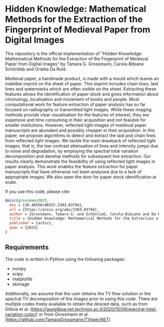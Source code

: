 # Hidden Knowledge: Mathematical Methods for the Extraction of the Fingerprint of Medieval Paper from Digital Images

This repository is the official implementation of "Hidden Knowledge: Mathematical Methods for the Extraction of the Fingerprint of Medieval Paper from Digital Images" by Tamara G. Grossmann, Carola-Bibiane Schönlieb and Orietta Da Rold.

Medieval paper, a handmade product, is made with a mould which leaves an indelible  imprint on the sheet of paper. This imprint includes chain lines, laid lines and watermarks which are often visible on the sheet. Extracting these features allows the identification of paper stock and gives information about chronology, localisation and movement of books and people. Most computational work for feature extraction of paper analysis has so far focused on radiography or transmitted light images. While these imaging methods provide clear visualisation for the features of interest, they are expensive and time consuming in their acquisition and not feasible for smaller institutions. However, reflected light images of medieval paper manuscripts are abundant and possibly cheaper in their acquisition. In this paper, we propose algorithms to detect and extract the laid and chain lines from reflected light images. We tackle the main drawback of reflected light images, that is, the low contrast attenuation of lines and intensity jumps due to noise and degradation, by employing the spectral total variation decomposition and develop methods for subsequent line extraction. Our results clearly demonstrate the feasibility of using reflected light images in paper analysis. This work enables the feature extraction for paper manuscripts that have otherwise not been analysed due to a lack of appropriate images. We also open the door for paper stock identification at scale.

If you use this code, please cite:
```bibtex
@misc{grossmann2023,
  doi = {10.48550/ARXIV.2303.03794},
  url = {https://arxiv.org/abs/2303.03794},
  author = {Grossmann, Tamara G. and Schönlieb, Carola-Bibiane and Da Rold, Orietta},
  title = {Hidden Knowledge: Mathematical Methods for the Extraction of the Fingerprint of Medieval Paper from Digital Images},
  publisher = {arXiv},
  year = {2023}
}

```

## Requirements
The code is written in Python using the following packages:

- numpy
- scipy
- matplotlib
- skimage

Additionally, we assume that the user obtains the TV flow solution or the spectral TV decomposition of the images prior to using this code. There are multiple codes freely available to obtain the desired data, such as from Gilboa et al. (https://guygilboa.net.technion.ac.il/2020/10/09/spectral-total-variation-color/) or from Grossmann et al. (https://github.com/TamaraGrossmann/TVspecNET).

